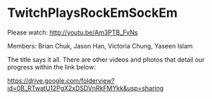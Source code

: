 TwitchPlaysRockEmSockEm
=======================

Please watch: http://youtu.be/Am3PTB_FvNs

Members: Brian Chuk, Jason Han, Victoria Chung, Yaseen Islam

The title says it all. There are other videos and photos that detail our progress within the link below:

https://drive.google.com/folderview?id=0B_RTwatU12PgX2xDSDVnRkFMYkk&usp=sharing
